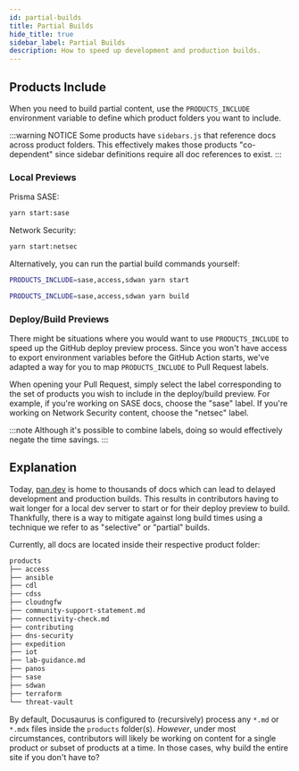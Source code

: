 ```yaml
---
id: partial-builds
title: Partial Builds
hide_title: true
sidebar_label: Partial Builds
description: How to speed up development and production builds.
---
```


## Products Include

When you need to build partial content, use the `PRODUCTS_INCLUDE` environment variable to define which product folders you want to include.

:::warning NOTICE
Some products have `sidebars.js` that reference docs across product folders. This effectively makes those products "co-dependent" since sidebar definitions require all doc references to exist.
:::

### Local Previews

Prisma SASE:

```bash title="Start local development server"
yarn start:sase
```

Network Security:

```bash title="Start local development server"
yarn start:netsec
```

Alternatively, you can run the partial build commands yourself:

```bash title="Start local development server"
PRODUCTS_INCLUDE=sase,access,sdwan yarn start
```

```bash title="Production build"
PRODUCTS_INCLUDE=sase,access,sdwan yarn build
```

### Deploy/Build Previews

There might be situations where you would want to use `PRODUCTS_INCLUDE` to speed up the GitHub deploy preview process. Since you won't have access to export environment variables before the GitHub Action starts, we've adapted a way for you to map `PRODUCTS_INCLUDE` to Pull Request labels.

When opening your Pull Request, simply select the label corresponding to the set of products you wish to include in the deploy/build preview. For example, if you're working on SASE docs, choose the "sase" label. If you're working on Network Security content, choose the "netsec" label.

:::note
Although it's possible to combine labels, doing so would effectively negate the time savings.
:::

## Explanation

Today, [pan.dev](https://pan.dev) is home to thousands of docs which can lead to delayed development and production builds. This results in contributors having to wait longer for a local dev server to start or for their deploy preview to build. Thankfully, there is a way to mitigate against long build times using a technique we refer to as "selective" or "partial" builds.

Currently, all docs are located inside their respective product folder:

```bash title="Product folders as of 11/4/2022"
products
├── access
├── ansible
├── cdl
├── cdss
├── cloudngfw
├── community-support-statement.md
├── connectivity-check.md
├── contributing
├── dns-security
├── expedition
├── iot
├── lab-guidance.md
├── panos
├── sase
├── sdwan
├── terraform
└── threat-vault
```

By default, Docusaurus is configured to (recursively) process any `*.md` or `*.mdx` files inside the `products` folder(s). _However_, under most circumstances, contributors will likely be working on content for a single product or subset of products at a time. In those cases, why build the entire site if you don't have to?



